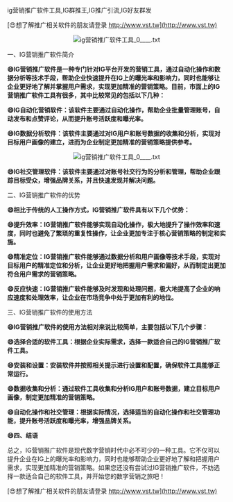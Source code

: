 ig营销推广软件工具,IG群推王,IG推广引流,IG好友群发

[😍想了解推广相关软件的朋友请登录 http://www.vst.tw](http://www.vst.tw)

 <center><img src="https://vst.tw/MP4/tuiguang/png/0.png" alt="ig营销推广软件工具_0____.txt"></center>

一、IG营销推广软件简介

**😄IG营销推广软件是一种专门针对IG平台开发的营销工具，通过自动化操作和数据分析等技术手段，帮助企业快速提升在IG上的曝光率和影响力，同时也能够让企业更好地了解并掌握用户需求，实现更加精准的营销策略。目前，市面上的IG营销推广软件工具有很多，其中比较常见的包括以下几种：**

**😄IG自动化营销软件：该软件主要通过自动化操作，帮助企业批量管理账号，自动发布和点赞评论，从而提升账号活跃度和曝光率。**

**😄IG数据分析软件：该软件主要通过对IG用户和账号数据的收集和分析，实现对目标用户画像的建立，进而为企业制定更加精准的营销策略提供参考。**

 <center><img src="https://vst.tw/MP4/tuiguang/png/0.png" alt="ig营销推广软件工具_0____.txt"></center>

**😄IG社交管理软件：该软件主要通过对账号社交行为的分析和管理，帮助企业跟踪目标受众，增强品牌关系，并且快速发现并解决问题。**

二、IG营销推广软件的优势

**😄相比于传统的人工操作方式，IG营销推广软件具有以下几个优势：**

**😄提升效率：IG营销推广软件能够实现自动化操作，极大地提升了操作效率和速度，同时也避免了繁琐的重复性操作，让企业更加专注于核心营销策略的制定和实施。**

**😄精准定位：IG营销推广软件能够通过数据分析和用户画像等技术手段，实现对目标用户的精准定位和分析，让企业更好地把握用户需求和偏好，从而制定出更加符合用户需求的营销策略。**

**😄反应快速：IG营销推广软件能够及时发现和处理问题，极大地提高了企业的响应速度和处理效率，让企业在市场竞争中处于更加有利的地位。**

三、IG营销推广软件的使用方法

**😄IG营销推广软件的使用方法相对来说比较简单，主要包括以下几个步骤：**

**😄选择合适的软件工具：根据企业实际需求，选择一款适合自己的IG营销推广软件工具。**

**😄安装和设置：安装软件并按照相关提示进行设置和配置，确保软件工具能够正常运行。**

**😄数据收集和分析：通过软件工具收集和分析IG用户和账号数据，建立目标用户画像，制定更加精准的营销策略。**

**😄自动化操作和社交管理：根据实际情况，选择适当的自动化操作和社交管理功能，提升账号活跃度和曝光率，增强品牌关系。**

**😄四、结语**

总之，IG营销推广软件是现代数字营销时代中必不可少的一种工具。它不仅可以提升企业在IG上的曝光率和影响力，同时也能够帮助企业更好地了解和把握用户需求，实现更加精准的营销策略。如果您还没有尝试过IG营销推广软件，不妨选择一款适合自己的软件工具，并开始您的数字营销之旅吧！

[😍想了解推广相关软件的朋友请登录 http://www.vst.tw](http://www.vst.tw)




